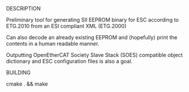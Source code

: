 DESCRIPTION

Preliminary tool for generating SII EEPROM binary for ESC according to ETG.2010 from an ESI compliant XML (ETG.2000)

Can also decode an already existing EEPROM and (hopefully) print the contents in a human readable manner.

Outputting OpenEtherCAT Society Slave Stack (SOES) compatible object dictionary and ESC configuration files is also a goal.
 
BUILDING

cmake . && make
